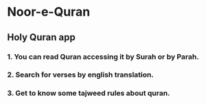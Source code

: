 # Noor-e-Quran
## Holy Quran app
### 1. You can read Quran accessing it by Surah or by Parah.
### 2. Search for verses by english translation.
### 3. Get to know some tajweed rules about quran.

